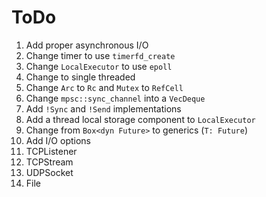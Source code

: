 # ToDo
 1. Add proper asynchronous I/O
   1. Change timer to use `timerfd_create`
   2. Change `LocalExecutor` to use `epoll`
 2. Change to single threaded
   1. Change `Arc` to `Rc` and `Mutex` to `RefCell`
   2. Change `mpsc::sync_channel` into a `VecDeque`
   3. Add `!Sync` and `!Send` implementations
   4. Add a thread local storage component to `LocalExecutor`
 3. Change from `Box<dyn Future>` to generics (`T: Future`)
 4. Add I/O options
   1. TCPListener
   2. TCPStream
   3. UDPSocket
   4. File